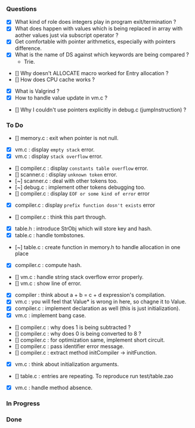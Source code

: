 ### Questions
- [x] What kind of role does integers play in program exit/termination ?
- [x] What does happen with values which is being replaced in array with aother values just via subscript operator ?
- [x] Get comfortable with pointer arithmetics, especially with pointers difference.
- [x] What is the name of DS against which keywords are being compared ?
    - Trie.
- [] Why doesn't ALLOCATE macro worked for Entry allocation ?
- [] How does  CPU cache works ?
- [x] What is Valgrind ?
- [x] How to handle value update in vm.c ?
- [] Why I couldn't use pointers explicitly in debug.c (jumpInstruction) ?

### To Do
- [] memory.c   : exit when pointer is not null.
- [x] vm.c       : display `empty stack` error.
- [x] vm.c       : display `stack overflow` error.
- [] compiler.c : display `constants table overflow` error.
- [] scanner.c  : display `unknown token` error.
- [~] scanner.c  : deal with other tokens too.
- [~] debug.c    : implement other tokens debugging too.
- [] compiler.c : display `EOF or some kind of error` error
- [x] compiler.c : display `prefix function dosn't exists` error
- [] compiler.c : think this part through.
- [x] table.h    : introduce StrObj which will store key and hash.
- [x] table.c    : handle tombstones.
- [~] table.c    : create function in memory.h to handle allocation in one place
- [x] compiler.c : compute hash.
- [] vm.c       : handle string stack overflow error properly.
- [] vm.c       : show line of error.
- [x] compiler   : think about a + b = c + d expression's compilation.
- [x] vm.c       : you will feel that Value* is wrong in here, so chagne it to Value.
- [x] compiler.c : implement declaration as well (this is just initialization).
- [x] vm.c       : implement bang case.
- [] compiler.c : why does 1 is being subtracted ?
- [] compiler.c : why does 0 is being converted to 8 ?
- [] compiler.c : for optimization same, implement short circuit.
- [] compiler.c : pass identifier error message.
- [] compiler.c : extract method initCompiler -> initFunction.
- [x] vm.c       : think about initialization arguments.
- [] table.c    : entries are repeating. To reproduce run test/table.zao
- [x] vm.c       : handle method absence.

### In Progress

### Done

